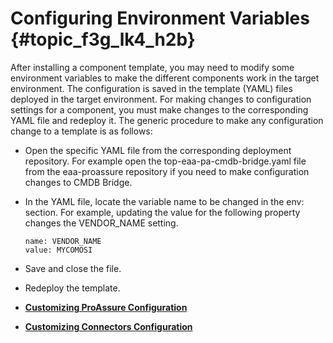 # Configuring Environment Variables {#topic_f3g_lk4_h2b}

After installing a component template, you may need to modify some environment variables to make the different components work in the target environment. The configuration is saved in the template \(YAML\) files deployed in the target environment. For making changes to configuration settings for a component, you must make changes to the corresponding YAML file and redeploy it. The generic procedure to make any configuration change to a template is as follows:

-   Open the specific YAML file from the corresponding deployment repository. For example open the top-eaa-pa-cmdb-bridge.yaml file from the eaa-proassure repository if you need to make configuration changes to CMDB Bridge.
-   In the YAML file, locate the variable name to be changed in the env: section. For example, updating the value for the following property changes the VENDOR\_NAME setting.

    ```
    name: VENDOR_NAME
    value: MYCOMOSI
    ```

-   Save and close the file.
-   Redeploy the template.

-   **[Customizing ProAssure Configuration](../topics/proassure_config.md)**  

-   **[Customizing Connectors Configuration](../topics/connector_config.md)**  


